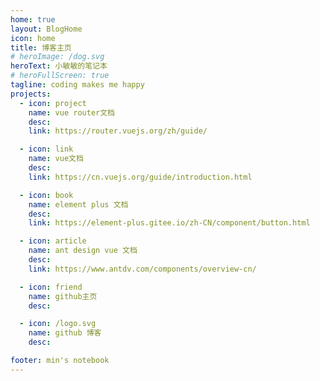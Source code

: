 ```yaml
---
home: true
layout: BlogHome
icon: home
title: 博客主页
# heroImage: /dog.svg
heroText: 小敏敏的笔记本
# heroFullScreen: true
tagline: coding makes me happy
projects:
  - icon: project
    name: vue router文档
    desc:
    link: https://router.vuejs.org/zh/guide/

  - icon: link
    name: vue文档
    desc:
    link: https://cn.vuejs.org/guide/introduction.html

  - icon: book
    name: element plus 文档
    desc: 
    link: https://element-plus.gitee.io/zh-CN/component/button.html

  - icon: article
    name: ant design vue 文档
    desc: 
    link: https://www.antdv.com/components/overview-cn/

  - icon: friend
    name: github主页
    desc: 

  - icon: /logo.svg
    name: github 博客
    desc: 

footer: min's notebook
---
```

